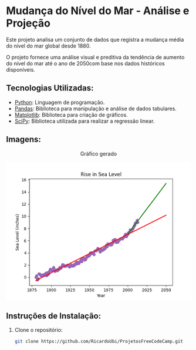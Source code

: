# Mudança do Nível do Mar - Análise e Projeção

Este projeto analisa um conjunto de dados que registra a mudança média do nível do mar global desde 1880. 

O projeto fornece uma análise visual e preditiva da tendência de aumento do nível do mar até o ano de 2050com base nos dados históricos disponíveis.

## Tecnologias Utilizadas:

* [Python](https://www.python.org/): Linguagem de programação.
* [Pandas](https://pandas.pydata.org/): Biblioteca para manipulação e análise de dados tabulares.
* [Matplotlib](https://matplotlib.org/): Biblioteca para criação de gráficos.
* [SciPy](https://www.scipy.org/): Biblioteca utilizada para realizar a regressão linear.



## Imagens:

<div align="center">
  <p>Gráfico gerado</p>
  <img src="imgs/sea_level_plot.png" alt="Gráfico 1" style="display:block; margin:auto; margin-bottom:20px;">

</div>


## Instruções de Instalação:
1. Clone o repositório:
   ```bash
   git clone https://github.com/RicardoUbi/ProjetosFreeCodeCamp.git